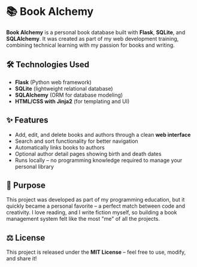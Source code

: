 # 📚 Book Alchemy

**Book Alchemy** is a personal book database built with **Flask**, **SQLite**, and **SQLAlchemy**. It was created as part of my web development training, combining technical learning with my passion for books and writing.

## 🛠️ Technologies Used

- **Flask** (Python web framework)  
- **SQLite** (lightweight relational database)  
- **SQLAlchemy** (ORM for database modeling)  
- **HTML/CSS with Jinja2** (for templating and UI)

## ✨ Features

- Add, edit, and delete books and authors through a clean **web interface**  
- Search and sort functionality for better navigation  
- Automatically links books to authors  
- Optional author detail pages showing birth and death dates  
- Runs locally – no programming knowledge required to manage your personal library

## 📌 Purpose

This project was developed as part of my programming education, but it quickly became a personal favorite – a perfect match between code and creativity. I love reading, and I write fiction myself, so building a book management system felt like the most "me" of all the projects.

## ⚖️ License

This project is released under the **MIT License** – feel free to use, modify, and share it!
